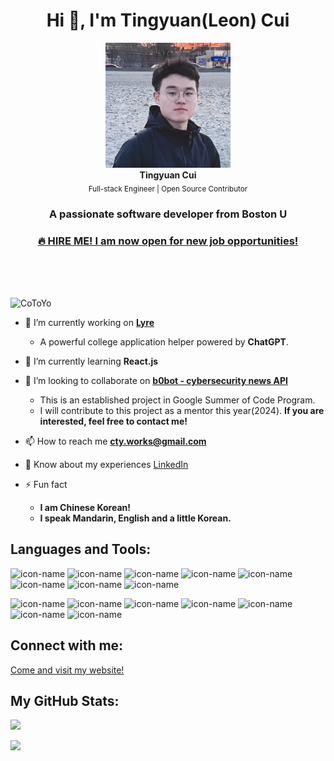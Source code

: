 <h1 align="center">Hi 👋, I'm Tingyuan(Leon) Cui</h1>
<p align="center">
  <img src="./img/me.jpeg" width="200">
  <br>
  <b>Tingyuan Cui</b><br>
  <sub>Full-stack Engineer | Open Source Contributor</sub>
</p>

<h3 align="center">A passionate software developer from Boston U</h3>
<a href="https://www.linkedin.com/in/tingyuan-cui/">
  <h3 align="center" >🔥 HIRE ME! I am now open for new job opportunities!</h3>
</a>

</br>
</br>
</br>

<p align="left"> <img src="https://komarev.com/ghpvc/?username=CoToYo&label=Profile%20views&color=0e75b6&style=flat" alt="CoToYo" /> </p>

- 🔭 I’m currently working on **[Lyre](https://github.com/CoToYo/lyre)**
  - A powerful college application helper powered by **ChatGPT**.

- 🌱 I’m currently learning **React.js**

- 👯 I’m looking to collaborate on **[b0bot - cybersecurity news API](https://github.com/c2siorg/b0bot)**
  - This is an established project in Google Summer of Code Program.
  - I will contribute to this project as a mentor this year(2024). **If you are interested, feel free to contact me!**

- 📫 How to reach me **cty.works@gmail.com**

- 📄 Know about my experiences [LinkedIn](https://www.linkedin.com/in/tingyuan-cui)

- ⚡ Fun fact
  - **I am Chinese Korean!**
  - **I speak Mandarin, English and a little Korean.**

## Languages and Tools:
![icon-name](https://img.shields.io/badge/-Python-blue?style=flat&logo=Python&logoColor=white&link=Your-URL)
![icon-name](https://img.shields.io/badge/-JavaScript-orange?style=flat&logo=JavaScript&logoColor=white&link=Your-URL)
![icon-name](https://img.shields.io/badge/-C++-yellow?style=flat&logo=C&logoColor=white&link=Your-URL)
![icon-name](https://img.shields.io/badge/-Java-brown?style=flat&logo=Java&logoColor=white&link=Your-URL)
![icon-name](https://img.shields.io/badge/-Node.js-green?style=flat&logo=Node.js&logoColor=white&link=Your-URL)
![icon-name](https://img.shields.io/badge/-Express-black?style=flat&logo=Express&logoColor=white&link=Your-URL)
![icon-name](https://img.shields.io/badge/-SpringBoot-green?style=flat&logo=SpringBoot&logoColor=white&link=Your-URL)
![icon-name](https://img.shields.io/badge/-Flask-skyblue?style=flat&logo=Flask&logoColor=white&link=Your-URL)

![icon-name](https://img.shields.io/badge/-Docker-blue?style=flat&logo=Docker&logoColor=white&link=Your-URL)
![icon-name](https://img.shields.io/badge/-Kubernetes-skyblue?style=flat&logo=Kubernetes&logoColor=white&link=Your-URL)
![icon-name](https://img.shields.io/badge/-MongoDB-green?style=flat&logo=MongoDB&logoColor=white&link=Your-URL)
![icon-name](https://img.shields.io/badge/-Webpack-darkblue?style=flat&logo=Webpack&logoColor=white&link=Your-URL)
![icon-name](https://img.shields.io/badge/-Jest-brown?style=flat&logo=Jest&logoColor=white&link=Your-URL)
![icon-name](https://img.shields.io/badge/-AWS-darkyellow?style=flat&logo=AmazonAWS&logoColor=white&link=Your-URL)
![icon-name](https://img.shields.io/badge/-Git-darkorange?style=flat&logo=Git&logoColor=white&link=Your-URL)

## Connect with me:

[Come and visit my website!](https://tingyuancui.com/)

## My GitHub Stats:
<p align="left">
  <img src="https://github-readme-stats.vercel.app/api/top-langs?username=CoToYo&show_icons=true&locale=en&layout=compact">  
</p>
<p align="left">
  <img src="https://github-profile-trophy.vercel.app/?username=CoToYo" />
</p>

<!--START_SECTION:activity-->
<!--END_SECTION:activity-->

<!--START_SECTION:blog-->
<!--END_SECTION:blog-->
